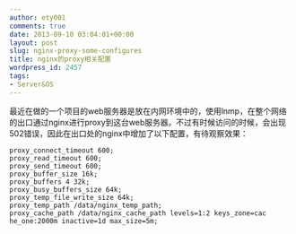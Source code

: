 ```yaml
---
author: ety001
comments: true
date: 2013-09-10 03:04:01+00:00
layout: post
slug: nginx-proxy-some-configures
title: nginx的proxy相关配置
wordpress_id: 2457
tags:
- Server&OS
---
```


最近在做的一个项目的web服务器是放在内网环境中的，使用lnmp，在整个网络的出口通过nginx进行proxy到这台web服务器。不过有时候访问的时候，会出现502错误，因此在出口处的nginx中增加了以下配置，有待观察效果：

```
proxy_connect_timeout 600;
proxy_read_timeout 600;
proxy_send_timeout 600;
proxy_buffer_size 16k;
proxy_buffers 4 32k;
proxy_busy_buffers_size 64k;
proxy_temp_file_write_size 64k;
proxy_temp_path /data/nginx_temp_path;
proxy_cache_path /data/nginx_cache_path levels=1:2 keys_zone=cac
he_one:2000m inactive=1d max_size=5m;
```

